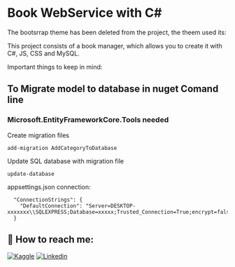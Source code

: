 # Book WebService with C#

The bootsrrap theme has been deleted from the project, the theem used its: 

This project consists of a book manager, which allows you to create it with C#, JS, CSS and MySQL.

Important things to keep in mind:

## To Migrate model to database in nuget Comand line
### Microsoft.EntityFrameworkCore.Tools needed
Create migration files
```
add-migration AddCategoryToDatabase
```

Update SQL database with migration file
```
update-database
```

appsettings.json connection:
```
  "ConnectionStrings": {
    "DefaultConnection": "Server=DESKTOP-xxxxxxx\\SQLEXPRESS;Database=xxxxx;Trusted_Connection=True;encrypt=false"
  }
 ```
 
 ## 📩 How to reach me: 

[![Kaggle](https://img.shields.io/badge/Kaggle-20BEFF?style=for-the-badge&logo=Kaggle&logoColor=white)](https://www.kaggle.com/francescoliveras)
[![Linkedin](https://img.shields.io/badge/LinkedIn-0077B5?style=for-the-badge&logo=linkedin&logoColor=white)](https://www.linkedin.com/in/francesc-oliveras-perez)
